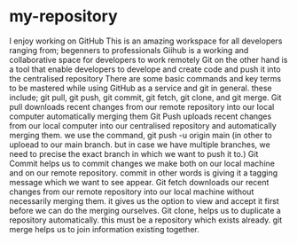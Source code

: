 # my-repository
I enjoy working on GitHub
This is an amazing workspace for all developers ranging from; begenners to professionals
Giihub is a working and collaborative space for developers to work remotely
Git on the other hand is a tool that enable developers to develope and create code and push it into the centralised repository
There are some basic commands and key terms to be mastered while using GitHub as a service and git in general. these include; git pull, git push, git commit, git fetch, git clone, and git merge.
Git pull downloads recent changes from our remote repository into our local computer automatically merging them
Git Push uploads recent changes from our local computer into our centralised repository and automatically merging them. we use the command, git push -u origin main (in other to uploead to our main branch. but in case we have multiple branches, we need to precise the exact branch in which we want to push it to.)
Git Commit helps us to commit changes we make both on our local machine and on our remote repository. commit in other words is giving it a tagging message which we want to see appear.
Git fetch downloads our recent changes from our remote repository into our local machine without necessarily merging them. it gives us the option to view and accept it first before we can do the merging ourselves.
Git clone, helps us to duplicate a repository automatically. this must be a repository which exists already.
git merge helps us to join information existing together. 
